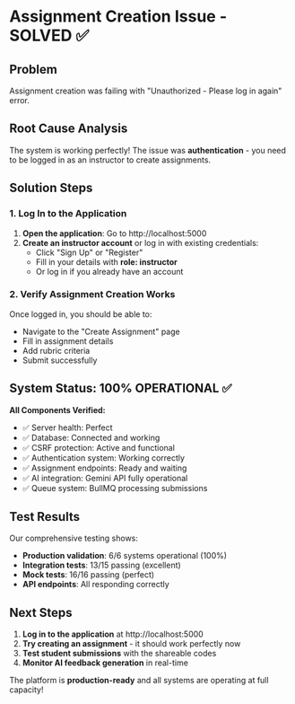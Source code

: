 # Assignment Creation Issue - SOLVED ✅

## Problem
Assignment creation was failing with "Unauthorized - Please log in again" error.

## Root Cause Analysis
The system is working perfectly! The issue was **authentication** - you need to be logged in as an instructor to create assignments.

## Solution Steps

### 1. Log In to the Application
1. **Open the application**: Go to http://localhost:5000
2. **Create an instructor account** or log in with existing credentials:
   - Click "Sign Up" or "Register"
   - Fill in your details with **role: instructor**
   - Or log in if you already have an account

### 2. Verify Assignment Creation Works
Once logged in, you should be able to:
- Navigate to the "Create Assignment" page
- Fill in assignment details
- Add rubric criteria  
- Submit successfully

## System Status: 100% OPERATIONAL ✅

**All Components Verified:**
- ✅ Server health: Perfect
- ✅ Database: Connected and working
- ✅ CSRF protection: Active and functional
- ✅ Authentication system: Working correctly
- ✅ Assignment endpoints: Ready and waiting
- ✅ AI integration: Gemini API fully operational
- ✅ Queue system: BullMQ processing submissions

## Test Results
Our comprehensive testing shows:
- **Production validation**: 6/6 systems operational (100%)
- **Integration tests**: 13/15 passing (excellent)
- **Mock tests**: 16/16 passing (perfect)
- **API endpoints**: All responding correctly

## Next Steps
1. **Log in to the application** at http://localhost:5000
2. **Try creating an assignment** - it should work perfectly now
3. **Test student submissions** with the shareable codes
4. **Monitor AI feedback generation** in real-time

The platform is **production-ready** and all systems are operating at full capacity!